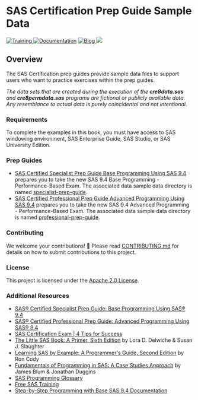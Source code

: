 # SAS Certification Prep Guide Sample Data

  <a href="https://www.sas.com/certify"> <img src="https://img.shields.io/badge/-SAS%20Training-red.svg?" alt="Training"> </a>
  <a href="https://documentation.sas.com"> <img src="https://img.shields.io/badge/-Documentation-yellowgreen.svg?" alt="Documentation"></a>
  <a href="https://blogs.sas.com/content/topic/programming-tips/">     <img src="https://img.shields.io/badge/Blog-Programming%20Tips-blue.svg?" alt="Blog"> </a> 
    <a href="https://communities.sas.com" alt=SAS Communities> <img src="https://img.shields.io/badge/-SAS%20Communities-orange">  </a>

## Overview
The SAS Certification prep guides provide sample data files to support users who want to practice exercises within the prep guides.  

*The data sets that are created during the execution of the **cre8data.sas** and **cre8permdata.sas** programs are fictional or publicly available data. Any resemblance to actual data is purely coincidental and not intentional.*

### Requirements
To complete the examples in this book, you must have access to SAS windowing environment, SAS Enterprise Guide, SAS Studio, or SAS University Edition.

### Prep Guides
- [SAS Certified Specialist Prep Guide Base Programming Using SAS 9.4](https://www.sas.com/store/books/categories/certification-guide/sas-certified-specialist-prep-guide-base-programming-using-sas-9-4/prodBK_72102_en.html) prepares you to take the new SAS 9.4 Base Programming - Performance-Based Exam. The associated data sample data directory is named [specialist-prep-guide](https://github.com/sassoftware/sas-cert-prep-data/tree/master/specialist-prep-guide).
- [SAS Certified Professional Prep Guide Advanced Programming Using SAS 9.4]() prepares you to take the new SAS 9.4 Advanced Programming  - Performance-Based Exam. The associated data sample data directory is named [professional-prep-guide](https://github.com/sassoftware/sas-cert-prep-data/tree/master/professional-prep-guide).

### Contributing
We welcome your contributions! :handshake: Please read [CONTRIBUTING.md](./CONTRIBUTING.md) for details on how to submit contributions to this project.

### License
This project is licensed under the [Apache 2.0 License](./LICENSE).

### Additional Resources
* [SAS® Certified Specialist Prep Guide: Base Programming Using SAS® 9.4](https://www.sas.com/store/prodBK_72102_en.html)
* [SAS® Certified Professional Prep Guide: Advanced Programming Using SAS® 9.4](https://www.sas.com/store/books/categories/certification-guide/sas-certified-professional-prep-guide-advanced-programming-using-sas-9-4/prodBK_73006_en.html)
* [SAS Certification Exam | 4 Tips for Success](https://www.youtube.com/watch?v=OpQ0SMNXiYE&list=PLVV6eZFA22QwrXd6nSDU18E6XgXSMOs87&index=12&t=0s)
* [The Little SAS Book: A Primer, Sixth Edition](https://www.sas.com/store/prodBK_73044_en.html?storeCode=SAS_US) by Lora D. Delwiche & Susan J. Slaughter
* [Learning SAS by Example: A Programmer's Guide, Second Edition](https://www.sas.com/store/books/categories/getting-started/learning-sas-by-example-a-programmer-s-guide-second-edition/prodBK_71442_en.html) by Ron Cody
* [Fundamentals of Programming in SAS: A Case Studies Approach](https://www.sas.com/store/books/categories/getting-started/fundamentals-of-programming-in-sas-a-case-studies-approach/prodBK_71342_en.html) by James Blum & Jonathan Duggins
* [SAS Programming Glossary](https://documentation.sas.com/?cdcId=pgmsascdc&cdcVersion=9.4_3.4&docsetId=pgmsasgl&docsetTarget=glossary.htm)
* [Free SAS Training](https://www.sas.com/en_us/training/offers/free-training.html)
* [Step-by-Step Programming with Base SAS 9.4 Documentation](https://go.documentation.sas.com/?cdcId=pgmsascdc&cdcVersion=9.4_3.4&docsetId=basess&docsetTarget=titlepage.htm)
